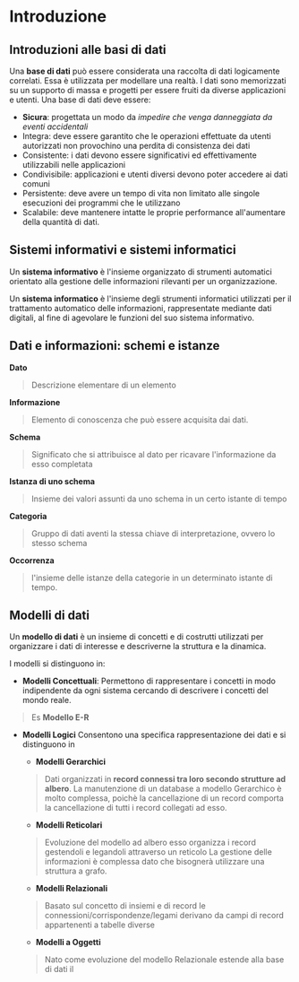 
# Introduzione

## Introduzioni alle basi di dati

Una **base di dati** può essere considerata una raccolta di dati logicamente correlati.
Essa è utilizzata per modellare una realtà.
I dati sono memorizzati su un supporto di massa e progetti per essere fruiti da diverse applicazioni e utenti.
Una base di dati deve essere:
- **Sicura**: progettata un modo da *impedire che venga danneggiata da eventi accidentali*
- Integra: deve essere garantito che le operazioni effettuate da utenti autorizzati non provochino una perdita di consistenza dei dati
- Consistente: i dati devono essere significativi ed effettivamente utilizzabili nelle applicazioni
- Condivisibile: applicazioni e utenti diversi devono poter accedere ai dati comuni
- Persistente: deve avere un tempo di vita non limitato alle singole esecuzioni dei programmi che le utilizzano
- Scalabile: deve mantenere intatte le proprie performance all'aumentare della quantità di dati.

## Sistemi informativi e sistemi informatici

Un **sistema informativo** è l'insieme organizzato di strumenti automatici orientato alla gestione delle informazioni rilevanti per un organizzazione.

Un **sistema informatico** è l'insieme degli strumenti informatici utilizzati per il trattamento automatico delle informazioni, rappresentate mediante dati digitali, al fine di agevolare le funzioni del suo sistema informativo.

## Dati e informazioni: schemi e istanze

**Dato** 
> Descrizione elementare di un elemento

**Informazione** 
> Elemento di conoscenza che può essere acquisita dai dati.

**Schema** 
> Significato che si attribuisce al dato per ricavare l'informazione da esso completata

**Istanza di uno schema**
> Insieme dei valori assunti da uno schema in un certo istante di tempo

**Categoria** 
> Gruppo di dati aventi la stessa chiave di interpretazione, ovvero lo stesso schema

**Occorrenza** 
> l'insieme delle istanze della categorie in un determinato istante di tempo.

## Modelli di dati

Un **modello di dati** è un insieme di concetti e di costrutti utilizzati per organizzare i dati di interesse e descriverne la struttura e la dinamica.

I modelli si distinguono in:
- **Modelli Concettuali**:
 Permettono di rappresentare i concetti in modo indipendente da ogni sistema cercando di descrivere i concetti del mondo reale.
> Es **Modello E-R**

- **Modelli Logici**
 Consentono una specifica rappresentazione dei dati e si distinguono in
 
	- **Modelli Gerarchici**
	> Dati organizzati in **record connessi tra loro secondo strutture ad albero**.
	La manutenzione di un database a modello Gerarchico è molto complessa, poichè la cancellazione di un record comporta la cancellazione di tutti i record collegati ad esso.
	
	- **Modelli Reticolari**
	> Evoluzione del modello ad albero esso organizza i record gestendoli e legandoli attraverso un reticolo
	> La gestione delle informazioni è complessa dato che bisognerà utilizzare una struttura a grafo.
	
	- **Modelli Relazionali**
	> Basato sul concetto di insiemi e di record le connessioni/corrispondenze/legami derivano da campi di record appartenenti a tabelle diverse
	
	- **Modelli a Oggetti**
	> Nato come evoluzione del modello Relazionale estende alla base di dati il
<!--stackedit_data:
eyJoaXN0b3J5IjpbLTE2MDY1OTkyMTQsLTE3ODEwMjcwMTQsLT
E4NTAxODQwNDQsLTEwMTgxNzU0MTNdfQ==
-->